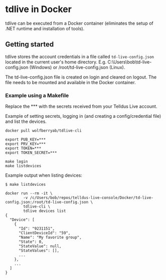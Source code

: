# tdlive in Docker

tdlive can be executed from a Docker container (eliminates the setup of .NET runtime and installation of tools).

## Getting started

tdlive stores the account credentials in a file called `td-live-config.json` located in the current user's home directory. E.g. C:\Users\bob\td-live-config.json (Windows) or /root/td-live-config.json (Linux).

The td-live-config.json file is created on login and cleared on logout. The file needs to be mounted and available in the Docker container.

### Example using a Makefile
Replace the *** with the secrets received from your Telldus Live account.

Example of setting secrets, logging in (and creating a config/credential file) and list the devices.

```shell
docker pull wolfberryab/tdlive-cli

export PUB_KEY=***
export PRV_KEY=***
export TOKEN=***
export TOKEN_SECRET=***

make login
make listdevices

```

Example output when listing devices:
```shell
$ make listdevices

docker run --rm -it \
        -v /c/Users/bob/repos/telldus-live-console/Docker/td-live-config.json:/root/td-live-config.json \
        tdlive-cli \
        tdlive devices list
{
  "Device": [
    {
      "Id": "9231151",
      "ClientDeviceId": "59",
      "Name": "My favorite group",
      "State": 0,
      "StateValue": null,
      "StateValues": [],
      ...
    },
    ...
  ]
}
```